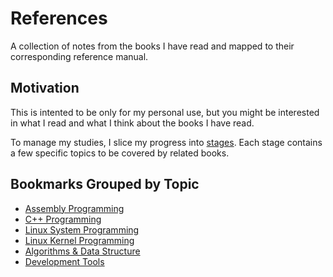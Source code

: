 # References

A collection of notes from the books I have read and
mapped to their corresponding reference manual.

## Motivation

This is intented to be only for my personal use,
but you might be interested in what I read and
what I think about the books I have read.

To manage my studies, I slice my progress into
[stages](stages.md). Each stage contains a few
specific topics to be covered by related books.

## Bookmarks Grouped by Topic

* [Assembly Programming](assembly.md)
* [C++ Programming](cpp.md)
* [Linux System Programming](linux-programming.md)
* [Linux Kernel Programming](linux-kernel.md)
* [Algorithms & Data Structure](algorithms.md)
* [Development Tools](tools.md)
